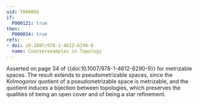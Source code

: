 ```yaml
---
uid: T000056
if:
  P000121: true
then:
  P000034: true
refs:
- doi: 10.1007/978-1-4612-6290-9
  name: Counterexamples in Topology
---
```


Asserted on page 34 of {{doi:10.1007/978-1-4612-6290-9}} for metrizable spaces.  The result extends to pseudometrizable spaces, since the Kolmogorov quotient of a pseudometrizable space is metrizable, and the quotient induces a bijection between topologies, which preserves the qualities of being an open cover and of being a star refinement.

